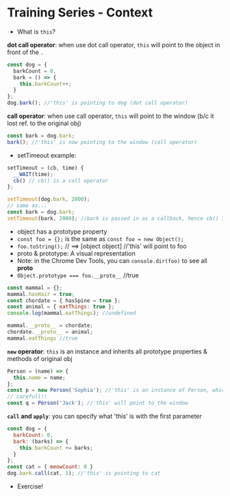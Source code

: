# Training Series - Context
* What is `this`?

**dot call operator**: when use dot call operator, `this` will point to the object in front of the `.`
```js
const dog = {
  barkCount = 0,
  bark = () => {
    this.barkCount++;
  }
};
dog.bark(); //'this' is pointing to dog (dot call operator)
```

**call operator**: when use call operator, `this` will point to the window (b/c it lost ref. to the original obj)
```js
const bark = dog.bark;
bark(); //'this' is now pointing to the window (call operator)
```

* setTimeout example:
```js
setTimeout = (cb, time) {
  __WAIT(time);
  cb() // cb() is a call operator
};

setTimeout(dog.bark, 2000);
// same as...
const bark = dog.bark;
setTimeout(bark, 2000); //bark is passed in as a callback, hence cb() is a call operator
```

* object has a prototype property
* `const foo = {};` is the same as `const foo = new Object();`
* `foo.toString();` // ==> [object object] //'this' will point to foo
* proto & prototype: A visual representation
* Note: in the Chrome Dev Tools, you can `console.dir(foo)` to see all __proto__
* `Object.prototype === foo.__proto__` //true

```js
const mammal = {};
mammal.hasHair = true;
const chordate = { hasSpine = true };
const animal = { eatThings: true };
console.log(mammal.eatThings); //undefined

mammal.__proto__ = chordate;
chordate.__proto__ = animal;
mammal.eatThings //true
```

**`new` operator**: `this` is an instance and inherits all prototype properties & methods of original obj
```js
Person = (name) => {
  this.name = name;
};
const p = new Person('Sophia'); //'this' is an instance of Person, which inherits all prototypes
// carefull!!
const q = Person('Jack'); //'this' will point to the window
```

**`call` and `apply`**: you can specify what 'this' is with the first parameter
```js
const dog = {
  barkCount: 0,
  bark: (barks) => {
    this.barkCount += barks;
  }
};
const cat = { meowCount: 0 }
dog.bark.call(cat, 1); //'this' is pointing to cat
```
* Exercise!

